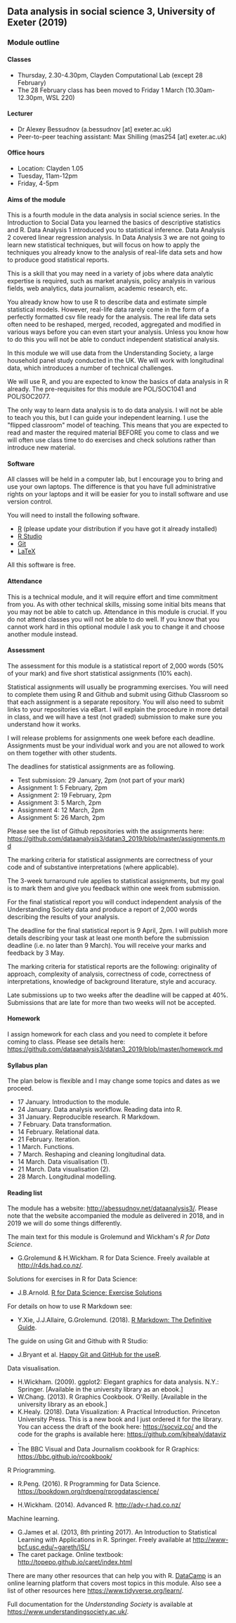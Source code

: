## Data analysis in social science 3, University of Exeter (2019)

### Module outline

#### Classes

- Thursday, 2.30-4.30pm, Clayden Computational Lab (except 28 February)
- The 28 February class has been moved to Friday 1 March (10.30am-12.30pm, WSL 220)

#### Lecturer

- Dr Alexey Bessudnov (a.bessudnov [at] exeter.ac.uk)
- Peer-to-peer teaching assistant: Max Shilling (mas254 [at] exeter.ac.uk)

#### Office hours

- Location: Clayden 1.05
- Tuesday, 11am-12pm
- Friday, 4-5pm

#### Aims of the module

This is a fourth module in the data analysis in social science series. In the Introduction to Social Data you learned the basics of descriptive statistics and R. Data Analysis 1 introduced you to statistical inference. Data Analysis 2 covered linear regression analysis. In Data Analysis 3 we are not going to learn new statistical techniques, but will focus on how to apply the techniques you already know to the analysis of real-life data sets and how to produce good statistical reports.

This is a skill that you may need in a variety of jobs where data analytic expertise is required, such as market analysis, policy analysis in various fields, web analytics, data journalism, academic research, etc.

You already know how to use R to describe data and estimate simple statistical models. However, real-life data rarely come in the form of a perfectly formatted csv file ready for the analysis. The real life data sets often need to be reshaped, merged, recoded, aggregated and modified in various ways before you can even start your analysis. Unless you know how to do this you will not be able to conduct independent statistical analysis.

In this module we will use data from the Understanding Society, a large household panel study conducted in the UK. We will work with longitudinal data, which introduces a number of technical challenges.

We will use R, and you are expected to know the basics of data analysis in R already. The pre-requisites for this module are POL/SOC1041 and POL/SOC2077.

The only way to learn data analysis is to do data analysis. I will not be able to teach you this, but I can guide your independent learning. I use the "flipped classroom" model of teaching. This means that you are expected to read and master the required material BEFORE you come to class and we will often use class time to do exercises and check solutions rather than introduce new material.

#### Software

All classes will be held in a computer lab, but I encourage you to bring and use your own laptops. The difference is that you have full administrative rights on your laptops and it will be easier for you to install software and use version control.

You will need to install the following software.

- [R](https://www.r-project.org/) (please update your distribution if you have got it already installed)
- [R Studio](https://www.rstudio.com/)
- [Git](https://git-scm.com/)
- [LaTeX](https://www.latex-project.org/)

All this software is free. 

#### Attendance

This is a technical module, and it will require effort and time commitment from you. As with other technical skills, missing some initial bits means that you may not be able to catch up. Attendance in this module is crucial. If you do not attend classes you will not be able to do well. If you know that you cannot work hard in this optional module I ask you to change it and choose another module instead.

#### Assessment

The assessment for this module is a statistical report of 2,000 words (50% of your mark) and five short statistical assignments (10% each).

Statistical assignments will usually be programming exercises. You will need to complete them using R and Github and submit using Github Classroom so that each assignment is a separate repository. You will also need to submit links to your repositories via eBart. I will explain the procedure in more detail in class, and we will have a test (not graded) submission to make sure you understand how it works.

I will release problems for assignments one week before each deadline. Assignments must be your individual work and you are not allowed to work on them together with other students.

The deadlines for statistical assignments are as following.

- Test submission: 29 January, 2pm (not part of your mark)
- Assignment 1: 5 February, 2pm
- Assignment 2: 19 February, 2pm
- Assignment 3: 5 March, 2pm
- Assignment 4: 12 March, 2pm
- Assignment 5: 26 March, 2pm

Please see the list of Github repositories with the assignments here: https://github.com/dataanalysis3/datan3_2019/blob/master/assignments.md

The marking criteria for statistical assignments are correctness of your code and of substantive interpretations (where applicable).

The 3-week turnaround rule applies to statistical assignments, but my goal is to mark them and give you feedback within one week from submission.

For the final statistical report you will conduct independent analysis of the Understanding Society data and produce a report of 2,000 words describing the results of your analysis.

The deadline for the final statistical report is 9 April, 2pm. I will publish more details describing your task at least one month before the submission deadline (i.e. no later than 9 March). You will receive your marks and feedback by 3 May.

The marking criteria for statistical reports are the following: originality of approach, complexity of analysis, correctness of code, correctness of interpretations, knowledge of background literature, style and accuracy.

Late submissions up to two weeks after the deadline will be capped at 40\%. Submissions that are late for more than two weeks will not be accepted.

#### Homework

I assign homework for each class and you need to complete it before coming to class. Please see details here: https://github.com/dataanalysis3/datan3_2019/blob/master/homework.md

#### Syllabus plan 

The plan below is flexible and I may change some topics and dates as we proceed.

- 17 January. Introduction to the module.
- 24 January. Data analysis workflow. Reading data into R.
- 31 January. Reproducible research. R Markdown.
- 7 February. Data transformation.
- 14 February. Relational data.
- 21 February. Iteration.
- 1 March. Functions.
- 7 March. Reshaping and cleaning longitudinal data.
- 14 March. Data visualisation (1).
- 21 March. Data visualisation (2).
- 28 March. Longitudinal modelling.

#### Reading list

The module has a website: <http://abessudnov.net/dataanalysis3/>. Please note that the website accompanied the module as delivered in 2018, and in 2019 we will do some things differently.

The main text for this module is Grolemund and Wickham's *R for Data Science*.

- G.Grolemund & H.Wickham. R for Data Science. Freely available at <http://r4ds.had.co.nz/>.

Solutions for exercises in R for Data Science:

- J.B.Arnold. [R for Data Science: Exercise Solutions](https://jrnold.github.io/r4ds-exercise-solutions/)

For details on how to use R Markdown see:

- Y.Xie, J.J.Allaire, G.Grolemund. (2018). [R Markdown: The Definitive Guide](https://bookdown.org/yihui/rmarkdown/).

The guide on using Git and Github with R Studio:

- J.Bryant et al. [Happy Git and GitHub for the useR](https://happygitwithr.com/).

Data visualisation.

- H.Wickham. (2009). ggplot2: Elegant graphics for data analysis. N.Y.: Springer. [Available in the university library as an ebook.]
- W.Chang. (2013). R Graphics Cookbook. O'Reilly. [Available in the university library as an ebook.]
- K.Healy. (2018). Data Visualization: A Practical Introduction. Princeton University Press. This is a new book and I just ordered it for the library. You can access the draft of the book here: https://socviz.co/  and the code for the graphs is available here: https://github.com/kjhealy/dataviz .
- The BBC Visual and Data Journalism cookbook for R Graphics: https://bbc.github.io/rcookbook/

R Priogramming.

- R.Peng. (2016). R Programming for Data Science. https://bookdown.org/rdpeng/rprogdatascience/

- H.Wickham. (2014). Advanced R. http://adv-r.had.co.nz/

Machine learning.

- G.James et al. (2013, 8th printing 2017). An Introduction to Statistical Learning with Applications in R. Springer. Freely available at http://www-bcf.usc.edu/~gareth/ISL/
- The caret package. Online textbook: http://topepo.github.io/caret/index.html


There are many other resources that can help you with R. [DataCamp](https://www.datacamp.com/) is an online learning platform that covers most topics in this module. Also see a list of other resources here <https://www.tidyverse.org/learn/>.

Full documentation for the *Understanding Society* is available at <https://www.understandingsociety.ac.uk/>.

